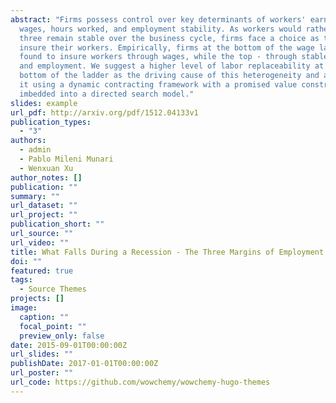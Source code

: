 ```yaml
---
abstract: "Firms possess control over key determinants of workers' earnings :
  wages, hours worked, and employment stability. As workers would rather all
  three remain stable over the business cycle, firms face a choice as to how to
  insure their workers. Empirically, firms at the bottom of the wage ladder are
  found to insure workers through wages, while the top - through stable hours
  and employment. We suggest a higher level of labor replaceability at the
  bottom of the ladder as the driving cause of this heterogeneity and argue for
  it using a dynamic contracting framework with a promised value constraint
  imbedded into a directed search model."
slides: example
url_pdf: http://arxiv.org/pdf/1512.04133v1
publication_types:
  - "3"
authors:
  - admin
  - Pablo Mileni Munari
  - Wenxuan Xu
author_notes: []
publication: ""
summary: ""
url_dataset: ""
url_project: ""
publication_short: ""
url_source: ""
url_video: ""
title: What Falls During a Recession - The Three Margins of Employment Insurance
doi: ""
featured: true
tags:
  - Source Themes
projects: []
image:
  caption: ""
  focal_point: ""
  preview_only: false
date: 2015-09-01T00:00:00Z
url_slides: ""
publishDate: 2017-01-01T00:00:00Z
url_poster: ""
url_code: https://github.com/wowchemy/wowchemy-hugo-themes
---
```

